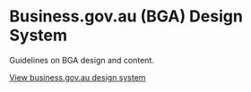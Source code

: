 # Business.gov.au (BGA) Design System

Guidelines on BGA design and content.

[View business.gov.au design system](https://bga-design-system.apps.y.cld.gov.au/index.html)
